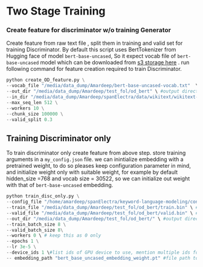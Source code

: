 # Two Stage Training

### Create feature for discriminator w/o training Generator
Create feature from raw text file , split them in training and valid set for training Discriminator. By default this script uses BertTokenizer from Hugging face of model `bert-base-uncased`, So it expect vocab file of `bert-base-uncased` model which can be downloaded from [s3 storage here](https://s3.amazonaws.com/models.huggingface.co/bert/bert-base-uncased-vocab.txt) .  run following command for feature creation required to train Discriminator.

```python
python create_OD_feature.py \
--vocab_file "/media/data_dump/Amardeep/bert-base-uncased-vocab.txt"  \ #path to vocab file as mentioned above
--out_dir "/media/data_dump/Amardeep/test_fol/od_bert" \ #output director to store feature file created
--in_dir "/media/data_dump/Amardeep/spanElectra/data/wikitext/wikitext-2/" \ # input director containg raw text files to create feature
--max_seq_len 512 \
--workers 10 \
--chunk_size 100000 \
--valid_split 0.3
```

## Training Discriminator only
To train discriminator only create feature from above step. store training arguments in a `my_config.json` file. we can inintialize embedding with a pretrained weight, to do so pleases keep configuration parameter in mind, and initialize weight only with suitable weight, for example by default hidden_size =768 and vocab size = 30522, so we can initialize out weight with that of `bert-base-uncased` embedding.

```python
python train_disc_only.py \
--config_file "/home/amardeep/spanElectra/keyword-language-modeling/configs/od_bert_base_config.json" \ #path to config.json file containig model related arguments,`configs/my_config.json`
--train_file "/media/data_dump/Amardeep/test_fol/od_bert/train.bin" \ #path to feature file of training data, created above
--valid_file "/media/data_dump/Amardeep/test_fol/od_bert/valid.bin" \ #path to feature file of valid data, created above
--out_dir "/media/data_dump/Amardeep/test_fol/od_bert/" \ #output directory to store model outputs
--train_batch_size 8 \
--valid_batch_size 8\
--workers 0 \ # keep this as 0 only
--epochs 1 \
--lr 3e-5 \
--device_ids 1 \#list ids of GPU device to use, mention multiple ids for multi GPU. example "--device ids 0 1 2" for using 3 gpu with these ids
-- embedding_path "bert_base_uncased_embedding_weight.pt" #file path to weight to a pretrained embedding
```



